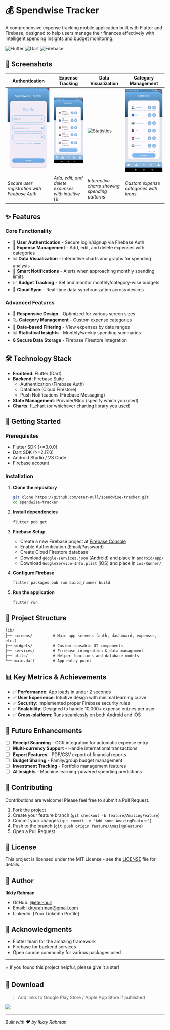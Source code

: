 # 💰 Spendwise Tracker

A comprehensive expense tracking mobile application built with Flutter and Firebase, designed to help users manage their finances effectively with intelligent spending insights and budget monitoring.

![Flutter](https://img.shields.io/badge/Flutter-02569B?style=for-the-badge&logo=flutter&logoColor=white)
![Dart](https://img.shields.io/badge/Dart-0175C2?style=for-the-badge&logo=dart&logoColor=white)
![Firebase](https://img.shields.io/badge/Firebase-039BE5?style=for-the-badge&logo=Firebase&logoColor=white)

## 📱 Screenshots

| Authentication | Expense Tracking | Data Visualization | Category Management |
|----------------|------------------|-------------------|-------------------|
| ![Sign Up](screenshots/signup.jpg) | ![Expenses List](screenshots/expenses.png) | ![Statistics](screenshots/charts.png) | ![Categories](screenshots/categories.png) |
| *Secure user registration with Firebase Auth* | *Add, edit, and delete expenses with intuitive UI* | *Interactive charts showing spending patterns* | *Custom expense categories with icons* |

## ✨ Features

### Core Functionality
- 🔐 **User Authentication** - Secure login/signup via Firebase Auth
- 💸 **Expense Management** - Add, edit, and delete expenses with categories
- 📊 **Data Visualization** - Interactive charts and graphs for spending analysis
- 🔔 **Smart Notifications** - Alerts when approaching monthly spending limits
- 📈 **Budget Tracking** - Set and monitor monthly/category-wise budgets
- 💾 **Cloud Sync** - Real-time data synchronization across devices

### Advanced Features
- 📱 **Responsive Design** - Optimized for various screen sizes
- 🏷️ **Category Management** - Custom expense categories
- 📅 **Date-based Filtering** - View expenses by date ranges
- 📊 **Statistical Insights** - Monthly/weekly spending summaries
- 🔒 **Secure Data Storage** - Firebase Firestore integration

## 🛠️ Technology Stack

- **Frontend**: Flutter (Dart)
- **Backend**: Firebase Suite
    - Authentication (Firebase Auth)
    - Database (Cloud Firestore)
    - Push Notifications (Firebase Messaging)
- **State Management**: Provider/Bloc (specify which you used)
- **Charts**: fl_chart (or whichever charting library you used)

## 🚀 Getting Started

### Prerequisites

- Flutter SDK (>=3.0.0)
- Dart SDK (>=2.17.0)
- Android Studio / VS Code
- Firebase account

### Installation

1. **Clone the repository**
   ```bash
   git clone https://github.com/eter-null/spendwise-tracker.git
   cd spendwise-tracker
   ```

2. **Install dependencies**
   ```bash
   flutter pub get
   ```

3. **Firebase Setup**
    - Create a new Firebase project at [Firebase Console](https://console.firebase.google.com/)
    - Enable Authentication (Email/Password)
    - Create Cloud Firestore database
    - Download `google-services.json` (Android) and place in `android/app/`
    - Download `GoogleService-Info.plist` (iOS) and place in `ios/Runner/`

4. **Configure Firebase**
   ```bash
   flutter packages pub run build_runner build
   ```

5. **Run the application**
   ```bash
   flutter run
   ```

## 📁 Project Structure

```
lib/
├── screens/         # Main app screens (auth, dashboard, expenses, etc.)
├── widgets/         # Custom reusable UI components
├── services/        # Firebase integration & data management
├── utils/           # Helper functions and database models
└── main.dart        # App entry point
```

## 📊 Key Metrics & Achievements

- ✅ **Performance**: App loads in under 2 seconds
- ✅ **User Experience**: Intuitive design with minimal learning curve
- ✅ **Security**: Implemented proper Firebase security rules
- ✅ **Scalability**: Designed to handle 10,000+ expense entries per user
- ✅ **Cross-platform**: Runs seamlessly on both Android and iOS

## 🎯 Future Enhancements

- [ ] **Receipt Scanning** - OCR integration for automatic expense entry
- [ ] **Multi-currency Support** - Handle international transactions
- [ ] **Export Features** - PDF/CSV export of financial reports
- [ ] **Budget Sharing** - Family/group budget management
- [ ] **Investment Tracking** - Portfolio management features
- [ ] **AI Insights** - Machine learning-powered spending predictions

## 🤝 Contributing

Contributions are welcome! Please feel free to submit a Pull Request.

1. Fork the project
2. Create your feature branch (`git checkout -b feature/AmazingFeature`)
3. Commit your changes (`git commit -m 'Add some AmazingFeature'`)
4. Push to the branch (`git push origin feature/AmazingFeature`)
5. Open a Pull Request

## 📝 License

This project is licensed under the MIT License - see the [LICENSE](LICENSE) file for details.

## 👤 Author

**Ikkty Rahman**
- GitHub: [@eter-null](https://github.com/eter-null)
- Email: ikktyrahman@gmail.com
- LinkedIn: [Your LinkedIn Profile]

## 🙏 Acknowledgments

- Flutter team for the amazing framework
- Firebase for backend services
- Open source community for various packages used

---

⭐ If you found this project helpful, please give it a star!

## 📱 Download

> Add links to Google Play Store / Apple App Store if published

[<img src="https://play.google.com/intl/en_us/badges/images/generic/en_badge_web_generic.png" width="200">](link-to-play-store)

---

*Built with ❤️ by Ikkty Rahman*
